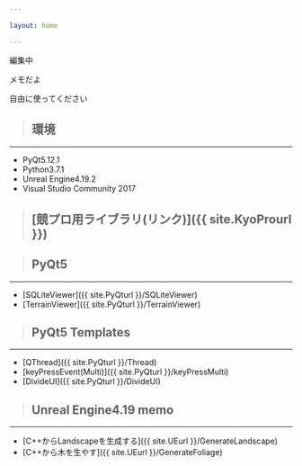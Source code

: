 ```yaml
---

layout: home

---
```


編集中

メモだよ

自由に使ってください

> ## 環境

---

* PyQt5.12.1
* Python3.7.1
* Unreal Engine4.19.2
* Visual Studio Community 2017

> ## [競プロ用ライブラリ(リンク)]({{ site.KyoProurl }})

> ## PyQt5

---

* [SQLiteViewer]({{ site.PyQturl }}/SQLiteViewer)
* [TerrainViewer]({{ site.PyQturl }}/TerrainViewer)

> ## PyQt5 Templates

---

* [QThread]({{ site.PyQturl }}/Thread)
* [keyPressEvent(Multi)]({{ site.PyQturl }}/keyPressMulti)
* [DivideUI]({{ site.PyQturl }}/DivideUI)

> ## Unreal Engine4.19 memo

---

* [C++からLandscapeを生成する]({{ site.UEurl }}/GenerateLandscape)
* [C++から木を生やす]({{ site.UEurl }}/GenerateFoliage)
